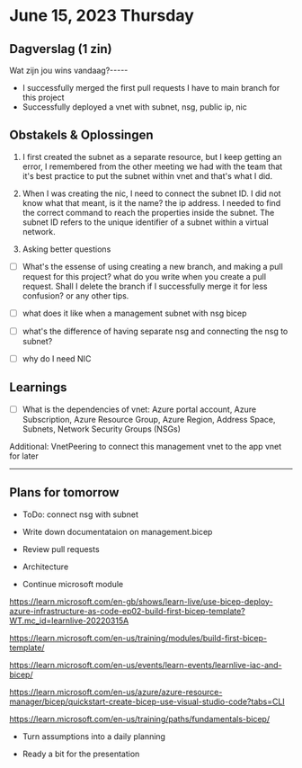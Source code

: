 # June 15, 2023 Thursday

## Dagverslag (1 zin)

Wat zijn jou wins vandaag?-----

- I successfully merged the first pull requests I have to main branch for this project
- Successfully deployed a vnet with subnet, nsg, public ip, nic

## Obstakels & Oplossingen

1. I first created the subnet as a separate resource, but I keep getting an error, I remembered from the other meeting we had with the team that it's best practice to put the subnet within vnet and that's what I did.

2. When I was creating the nic, I need to connect the subnet ID. I did not know what that meant, is it the name? the ip address. I needed to find the correct command to reach the properties inside the subnet. The subnet ID refers to the unique identifier of a subnet within a virtual network.

3. Asking better questions

- [ ] What's the essense of using creating a new branch, and making a pull request for this project? what do you write when you create a pull request. Shall I delete the branch if I successfully merge it for less confusion? or any other tips.

- [ ] what does it like when a management subnet with nsg bicep
- [ ] what's the difference of having separate nsg and connecting the nsg to subnet?
- [ ] why do I need NIC

## Learnings

- [ ] What is the dependencies of vnet: Azure portal account, Azure Subscription, Azure Resource Group, Azure Region, Address Space, Subnets, Network Security Groups (NSGs)

Additional: VnetPeering to connect this management vnet to the app vnet for later

---

## Plans for tomorrow

- ToDo: connect nsg with subnet
- Write down documentataion on management.bicep

- Review pull requests
- Architecture
- Continue microsoft module

https://learn.microsoft.com/en-gb/shows/learn-live/use-bicep-deploy-azure-infrastructure-as-code-ep02-build-first-bicep-template?WT.mc_id=learnlive-20220315A

https://learn.microsoft.com/en-us/training/modules/build-first-bicep-template/

https://learn.microsoft.com/en-us/events/learn-events/learnlive-iac-and-bicep/

https://learn.microsoft.com/en-us/azure/azure-resource-manager/bicep/quickstart-create-bicep-use-visual-studio-code?tabs=CLI

https://learn.microsoft.com/en-us/training/paths/fundamentals-bicep/

- Turn assumptions into a daily planning

- Ready a bit for the presentation

